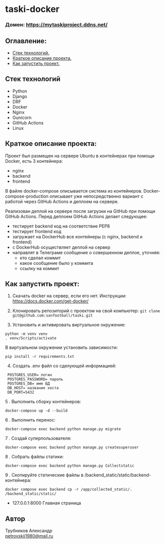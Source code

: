 # taski-docker

### Домен: https://mytaskiproject.ddns.net/

## Оглавление:
- [Стек технологий.](#Стек-технологий)
- [Краткое описание проекта.](#Краткое-описание-проекта)
- [Как запустить проект.](#Как-запустить-проект)

## Стек технологий
- Python
- Django
- DRF
- Docker
- Nginx
- Gunicorn
- GitHub Actions
- Linux

## Краткое описание проекта:
Проект был размещен на сервере Ubuntu в контейнерах при помощи Docker, есть 3 контейнера:
- nginx
- backend
- frontend
  
В файле docker-compose описывается система из контейнеров. Docker-compose-production описывает уже непосредственно вариант с работой через GitHub Actions и деплоем на сервере.

Реализован деплой на сервере после загрузки на GitHub при помощи GitHub Actions. Перед деплоем GitHub Actions делает следующее:
- тестирует backend код на соответствие PEP8
- тестирует frontend код
- загружает на DockerHub все контейнеры (c nginx, backend и frontend)
- с DockerHub осуществляет деплой на сервер
- направлят в Телеграме сообщение о совершенном деплое, уточняя:
  - кто сделал коммит
  - какое сообщение было у коммита
  - ссылку на коммит

## Как запустить проект:
1. Скачать docker на сервер, если его нет. Инструкции: https://docs.docker.com/get-docker/

2. Клонировать репозиторий с проектом на свой компьютер:
   ```git clone git@github.com:sanfootball/taski.git```

3. Установить и активировать виртуальное окружение: 
```
python -m venv venv
. venv/Scripts/activate
```
В виртуальном окружении установить зависимости:
```
pip install -r requirements.txt
```

4. Создать .env файл со сделующей информацией:                                                       
``` 
 POSTGRES_USER= логин 
 POSTGRES_PASSWORD= пароль 
 POSTGRES_DB= имя БД 
 DB_HOST= название хоста 
 DB_PORT=5432
``` 

5 . Выполнить сборку контейнеров: 
```
docker-compose up -d --build
 ```
6 . Выполнить перенос: 
```
docker-compose exec backend python manage.py migrate
```
7 . Создай суперпользователя:
``` 
docker-compose exec backend python manage.py createsuperuser
 ```
8 . Собрать файлы статики: 
``` 
docker-compose exec backend python manage.py Collectstatic
```
9 . Скопируйте статические файлы в /backend_static/static/backend-контейнера: 
``` 
docker compose exec backend cp -r /app/collected_static/. /backend_static/static/
```

- 127.0.0.1:8000 Главная страница

## Автор
Трубников Александр  
petrovskii1980@mail.ru
